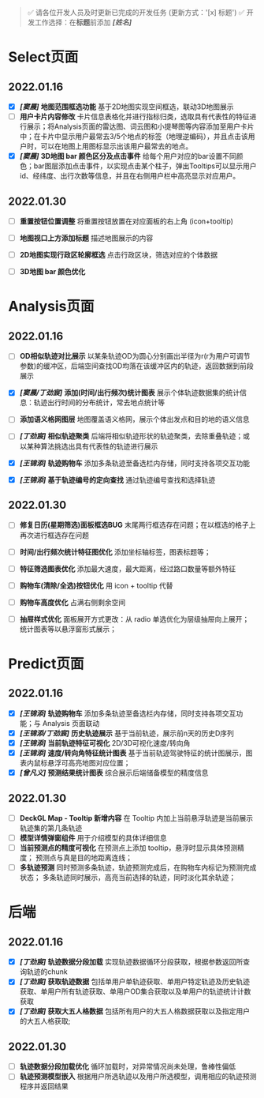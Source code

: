 > ✅ 请各位开发人员及时更新已完成的开发任务 (更新方式：'[x] 标题')
> ✅ 开发工作选择：在**标题**前添加 ***[姓名]***

# Select页面
## 2022.01.16
- [x] ***[窦晨]*** **地图范围框选功能**
基于2D地图实现空间框选，联动3D地图展示
- [ ] **用户卡片内容修改**
卡片信息表格化并进行指标归类，选取具有代表性的特征进行展示；将Analysis页面的雷达图、词云图和小提琴图等内容添加至用户卡片中；在卡片中显示用户最常去3/5个地点的标签（地理逆编码），并且点击该用户时，可以在地图上用图标显示出该用户最常去的地点。
- [x] ***[窦晨]*** **3D地图 bar 颜色区分及点击事件**
给每个用户对应的bar设置不同颜色；bar图层添加点击事件，以实现点击某个柱子，弹出Tooltips可以显示用户id、经纬度、出行次数等信息，并且在右侧用户栏中高亮显示对应用户。

## 2022.01.30
- [ ] **重置按钮位置调整**
将重置按钮放置在对应面板的右上角 (icon+tooltip)
- [ ] **地图视口上方添加标题**
描述地图展示的内容
- [ ] **2D地图实现行政区轮廓框选**
点击行政区块，筛选对应的个体数据
- [ ] **3D地图 bar 颜色优化**


# Analysis页面
## 2022.01.16
- [ ] **OD相似轨迹对比展示**
以某条轨迹OD为圆心分别画出半径为r(r为用户可调节参数)的缓冲区，后端空间查找OD均落在该缓冲区内的轨迹，返回数据到前段展示
- [x] ***[窦晨/丁劲宸]*** **添加(时间/出行频次)统计图表**
展示个体轨迹数据集的统计信息：轨迹出行时间的分布统计，常去地点统计等
- [ ] **添加语义格网图层**
地图覆盖语义格网，展示个体出发点和目的地的语义信息
- [ ] ***[丁劲宸]*** **相似轨迹聚类**
后端将相似轨迹形状的轨迹聚类，去除重叠轨迹；或以某种算法挑选出具有代表性的轨迹进行展示
- [x] ***[王锦添]*** **轨迹购物车**
添加多条轨迹至备选栏内存储，同时支持各项交互功能
- [x] ***[王锦添]*** **基于轨迹编号的定向查找**
通过轨迹编号查找和选择轨迹


## 2022.01.30
- [ ] **修复日历(星期筛选)面板框选BUG**
末尾两行框选存在问题；在以框选的格子上再次进行框选存在问题
- [ ] **时间/出行频次统计特征图优化**
添加坐标轴标签，图表标题等；
- [ ] **特征筛选图表优化**
添加最大速度，最大距离，经过路口数量等额外特征
- [ ] **购物车(清除/全选)按钮优化**
用 icon + tooltip 代替
- [ ] **购物车高度优化**
占满右侧剩余空间
- [ ] **抽屉样式优化**
面板展开方式更改：从 radio 单选优化为层级抽屉向上展开；
统计图表等以悬浮窗形式展示；


# Predict页面
## 2022.01.16
- [x] ***[王锦添]*** **轨迹购物车**
添加多条轨迹至备选栏内存储，同时支持各项交互功能；与 Analysis 页面联动
- [x] ***[王锦添/丁劲宸]*** **历史轨迹展示**
基于当前轨迹，展示前n天的历史D序列
- [x] ***[王锦添]*** **当前轨迹特征可视化**
2D/3D可视化速度/转向角
- [x] ***[王锦添]*** **速度/转向角特征统计图表**
基于当前轨迹驾驶特征的统计图展示，图表内鼠标悬浮可高亮地图对应位置；
- [x] ***[曾凡义]*** **预测结果统计图表**
综合展示后端储备模型的精度信息

## 2022.01.30
- [ ] **DeckGL Map - Tooltip 新增内容**
在 Tooltip 内加上当前悬浮轨迹是当前展示轨迹集的第几条轨迹
- [ ] **模型详情弹窗组件**
用于介绍模型的具体详细信息
- [ ] **当前预测点的精度可视化**
在预测点上添加 tooltip，悬浮时显示具体预测精度；
预测点与真是目的地距离连线；
- [ ] **多轨迹预测**
同时预测多条轨迹，轨迹预测完成后，在购物车内标记为预测完成状态；
多条轨迹同时展示，高亮当前选择的轨迹，同时淡化其余轨迹；

# 后端
## 2022.01.16
- [x] ***[丁劲宸]*** **轨迹数据分段加载**
实现轨迹数据循环分段获取，根据参数返回所查询轨迹的chunk
- [x] ***[丁劲宸]*** **获取轨迹数据**
包括单用户单轨迹获取、单用户特定轨迹及历史轨迹获取、单用户所有轨迹获取、单用户OD集合获取以及单用户的轨迹统计计数获取
- [x] ***[丁劲宸]*** **获取大五人格数据**
包括所有用户的大五人格数据获取以及指定用户的大五人格获取;

## 2022.01.30
- [ ] **轨迹数据分段加载优化**
循环加载时，对异常情况尚未处理，鲁棒性偏低
- [ ] **轨迹预测模型嵌入**
根据用户所选轨迹以及用户所选模型，调用相应的轨迹预测程序并返回结果